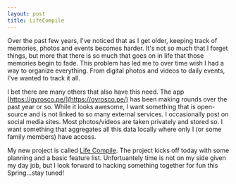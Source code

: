 ```yaml
---
layout: post
title: LifeCompile
---
```


Over the past few years, I've noticed that as I get older, keeping track of memories, photos and events becomes harder. It's not so much that I forget things, but more that there is so much that goes on in life that those memories begin to fade. This problem has led me to over time wish I had a way to organize everything. From digital photos and videos to daily events, I've wanted to track it all.

I bet there are many others that also have this need. The app [https://gyrosco.pe/](https://gyrosco.pe/) has been making rounds over the past year or so. While it looks awesome, I want something that is open-source and is not linked to so many external services. I occasionally post on social media sites. Most photos/videos are taken privately and stored so. I want something that aggregates all this data locally where only I (or some family members) have access.

My new project is called [Life Compile](http://lifecompile.com). The project kicks off today with some planning and a basic feature list. Unfortuantely time is not on my side given my day job, but I look forward to hacking something together for fun this Spring...stay tuned!


